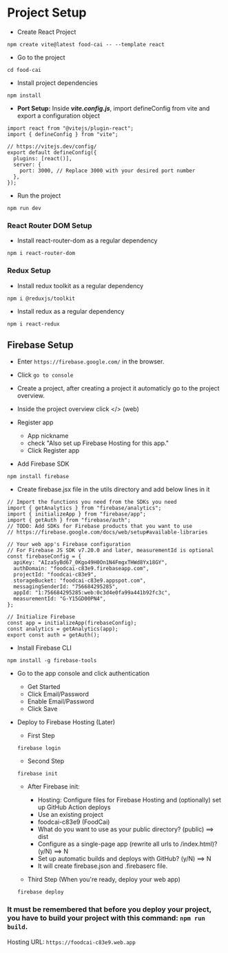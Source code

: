 # Project Setup

- Create React Project

```
npm create vite@latest food-cai -- --template react
```

- Go to the project

```
cd food-cai
```

- Install project dependencies

```
npm install
```

- **Port Setup:** Inside **_vite.config.js_**, import defineConfig from vite and export a configuration object

```
import react from "@vitejs/plugin-react";
import { defineConfig } from "vite";

// https://vitejs.dev/config/
export default defineConfig({
  plugins: [react()],
  server: {
    port: 3000, // Replace 3000 with your desired port number
  },
});
```

- Run the project

```
npm run dev
```

### React Router DOM Setup

- Install react-router-dom as a regular dependency

```
npm i react-router-dom

```

### Redux Setup

- Install redux toolkit as a regular dependency

```
npm i @reduxjs/toolkit
```

- Install redux as a regular dependency

```
npm i react-redux
```

## Firebase Setup

- Enter `https://firebase.google.com/` in the browser.
- Click `go to console`
- Create a project, after creating a project it automaticly go to the project overview.
- Inside the project overview click </> (web)
- Register app

  - App nickname
  - check "Also set up Firebase Hosting for this app."
  - Click Register app

- Add Firebase SDK

```
npm install firebase
```

- Create firebase.jsx file in the utils directory and add below lines in it

```
// Import the functions you need from the SDKs you need
import { getAnalytics } from "firebase/analytics";
import { initializeApp } from "firebase/app";
import { getAuth } from "firebase/auth";
// TODO: Add SDKs for Firebase products that you want to use
// https://firebase.google.com/docs/web/setup#available-libraries

// Your web app's Firebase configuration
// For Firebase JS SDK v7.20.0 and later, measurementId is optional
const firebaseConfig = {
  apiKey: "AIzaSyBd67_0Kgo49H0On1N4FmgxTHWd8Yx18GY",
  authDomain: "foodcai-c83e9.firebaseapp.com",
  projectId: "foodcai-c83e9",
  storageBucket: "foodcai-c83e9.appspot.com",
  messagingSenderId: "756684295285",
  appId: "1:756684295285:web:0c3d4e0fa99a441b92fc3c",
  measurementId: "G-Y15GD00PN4",
};

// Initialize Firebase
const app = initializeApp(firebaseConfig);
const analytics = getAnalytics(app);
export const auth = getAuth();

```

- Install Firebase CLI

```
npm install -g firebase-tools
```

- Go to the app console and click authentication
  - Get Started
  - Click Email/Password
  - Enable Email/Password
  - Click Save
- Deploy to Firebase Hosting (Later)

  - First Step

  ```
  firebase login
  ```

  - Second Step

  ```
  firebase init
  ```

  - After Firebase init:

    - Hosting: Configure files for Firebase Hosting and (optionally) set up GitHub Action deploys
    - Use an existing project
    - foodcai-c83e9 (FoodCai)
    - What do you want to use as your public directory? (public) ==> dist
    - Configure as a single-page app (rewrite all urls to /index.html)? (y/N) ==> N
    - Set up automatic builds and deploys with GitHub? (y/N) ==> N
    - It will create firebase.json and .firebaserc file.

  - Third Step (When you're ready, deploy your web app)

  ```
  firebase deploy
  ```

### It must be remembered that before you deploy your project, you have to build your project with this command: `npm run build`.

Hosting URL: `https://foodcai-c83e9.web.app`
